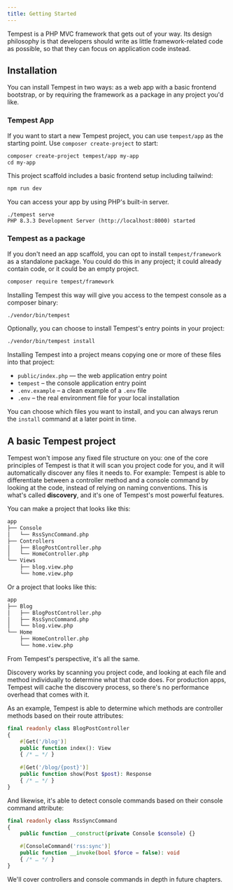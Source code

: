 ```yaml
---
title: Getting Started
---
```


Tempest is a PHP MVC framework that gets out of your way. Its design philosophy is that developers should write as little framework-related code as possible, so that they can focus on application code instead.

## Installation

You can install Tempest in two ways: as a web app with a basic frontend bootstrap, or by requiring the framework as a package in any project you'd like.

### Tempest App

If you want to start a new Tempest project, you can use `tempest/app` as the starting point. Use `composer create-project` to start:

```txt
composer create-project tempest/app my-app
cd my-app
```

This project scaffold includes a basic frontend setup including tailwind:

```txt
npm run dev
```

You can access your app by using PHP's built-in server.

```text
./tempest serve
PHP 8.3.3 Development Server (http://localhost:8000) started
```

### Tempest as a package

If you don't need an app scaffold, you can opt to install `tempest/framework` as a standalone package. You could do this in any project; it could already contain code, or it could be an empty project.

```txt
composer require tempest/framework
```

Installing Tempest this way will give you access to the tempest console as a composer binary:

```txt
./vendor/bin/tempest
```

Optionally, you can choose to install Tempest's entry points in your project:

```txt
./vendor/bin/tempest install
```

Installing Tempest into a project means copying one or more of these files into that project:

- `public/index.php` — the web application entry point
- `tempest` – the console application entry point
- `.env.example` – a clean example of a `.env` file 
- `.env` – the real environment file for your local installation 

You can choose which files you want to install, and you can always rerun the `install` command at a later point in time.


## A basic Tempest project

Tempest won't impose any fixed file structure on you: one of the core principles of Tempest is that it will scan you project code for you, and it will automatically discover any files it needs to. For example: Tempest is able to differentiate between a controller method and a console command by looking at the code, instead of relying on naming conventions. This is what's called **discovery**, and it's one of Tempest's most powerful features. 

You can make a project that looks like this:

```txt
app
├── Console
│   └── RssSyncCommand.php
├── Controllers
│   ├── BlogPostController.php
│   └── HomeController.php
└── Views
    ├── blog.view.php
    └── home.view.php
```

Or a project that looks like this:

```txt
app
├── Blog
│   ├── BlogPostController.php
│   ├── RssSyncCommand.php
│   └── blog.view.php
└── Home
    ├── HomeController.php
    └── home.view.php
```

From Tempest's perspective, it's all the same.

Discovery works by scanning you project code, and looking at each file and method individually to determine what that code does. For production apps, Tempest will cache the discovery process, so there's no performance overhead that comes with it.

As an example, Tempest is able to determine which methods are controller methods based on their route attributes:

```php
final readonly class BlogPostController
{
    #[Get('/blog')]
    public function index(): View
    { /* … */ }
    
    #[Get('/blog/{post}')]
    public function show(Post $post): Response
    { /* … */ }
}
```

And likewise, it's able to detect console commands based on their console command attribute:

```php
final readonly class RssSyncCommand
{
    public function __construct(private Console $console) {}

    #[ConsoleCommand('rss:sync')]
    public function __invoke(bool $force = false): void  
    { /* … */ }
}
```

We'll cover controllers and console commands in depth in future chapters.